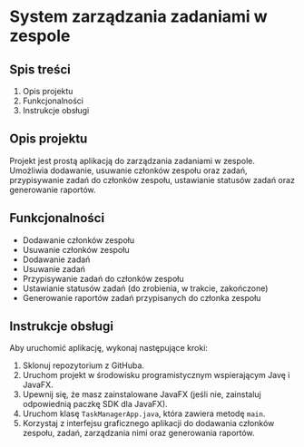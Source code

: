 # System zarządzania zadaniami w zespole

## Spis treści

1. Opis projektu
2. Funkcjonalności
3. Instrukcje obsługi

## Opis projektu

Projekt jest prostą aplikacją do zarządzania zadaniami w zespole. Umożliwia dodawanie, usuwanie członków zespołu oraz zadań, przypisywanie zadań do członków zespołu, ustawianie statusów zadań oraz generowanie raportów.

## Funkcjonalności

- Dodawanie członków zespołu
- Usuwanie członków zespołu
- Dodawanie zadań
- Usuwanie zadań
- Przypisywanie zadań do członków zespołu
- Ustawianie statusów zadań (do zrobienia, w trakcie, zakończone)
- Generowanie raportów zadań przypisanych do członka zespołu

## Instrukcje obsługi

Aby uruchomić aplikację, wykonaj następujące kroki:

1. Sklonuj repozytorium z GitHuba.
2. Uruchom projekt w środowisku programistycznym wspierającym Javę i JavaFX.
3. Upewnij się, że masz zainstalowane JavaFX (jeśli nie, zainstaluj odpowiednią paczkę SDK dla JavaFX).
4. Uruchom klasę `TaskManagerApp.java`, która zawiera metodę `main`.
5. Korzystaj z interfejsu graficznego aplikacji do dodawania członków zespołu, zadań, zarządzania nimi oraz generowania raportów.
